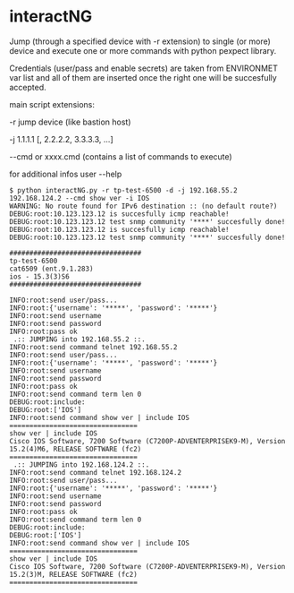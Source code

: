 # interactNG

Jump (through a specified device with -r extension) to single (or more) device and execute one or more commands with python pexpect library.

Credentials (user/pass and enable secrets) are taken from ENVIRONMET var list and all of them are inserted once the right one will be succesfully accepted.

main script extensions:

-r jump device (like bastion host) 

-j 1.1.1.1 [, 2.2.2.2, 3.3.3.3, ...]

--cmd <command> or xxxx.cmd (contains a list of commands to execute)

for additional infos user --help

```
$ python interactNG.py -r tp-test-6500 -d -j 192.168.55.2 192.168.124.2 --cmd show ver -i IOS
WARNING: No route found for IPv6 destination :: (no default route?)
DEBUG:root:10.123.123.12 is succesfully icmp reachable!
DEBUG:root:10.123.123.12 test snmp community '****' succesfully done!
DEBUG:root:10.123.123.12 is succesfully icmp reachable!
DEBUG:root:10.123.123.12 test snmp community '****' succesfully done!

#################################
tp-test-6500
cat6509 (ent.9.1.283)
ios - 15.3(3)S6
#################################

INFO:root:send user/pass...
INFO:root:{'username': '*****', 'password': '*****'}
INFO:root:send username
INFO:root:send password
INFO:root:pass ok
 .:: JUMPING into 192.168.55.2 ::.
INFO:root:send command telnet 192.168.55.2
INFO:root:send user/pass...
INFO:root:{'username': '*****', 'password': '*****'}
INFO:root:send username
INFO:root:send password
INFO:root:pass ok
INFO:root:send command term len 0
DEBUG:root:include:
DEBUG:root:['IOS']
INFO:root:send command show ver | include IOS
================================
show ver | include IOS
Cisco IOS Software, 7200 Software (C7200P-ADVENTERPRISEK9-M), Version 15.2(4)M6, RELEASE SOFTWARE (fc2)
================================
 .:: JUMPING into 192.168.124.2 ::.
INFO:root:send command telnet 192.168.124.2
INFO:root:send user/pass...
INFO:root:{'username': '*****', 'password': '*****'}
INFO:root:send username
INFO:root:send password
INFO:root:pass ok
INFO:root:send command term len 0
DEBUG:root:include:
DEBUG:root:['IOS']
INFO:root:send command show ver | include IOS
================================
show ver | include IOS
Cisco IOS Software, 7200 Software (C7200P-ADVENTERPRISEK9-M), Version 15.2(3)M, RELEASE SOFTWARE (fc2)
================================
```
